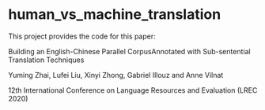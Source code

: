 # human_vs_machine_translation

This project provides the code for this paper:

Building an English-Chinese Parallel CorpusAnnotated with Sub-sentential Translation Techniques

Yuming Zhai, Lufei Liu, Xinyi Zhong, Gabriel Illouz and Anne Vilnat

12th International Conference on Language Resources and Evaluation (LREC 2020) 
